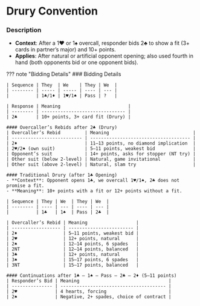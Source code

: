 # Drury Convention

### Description

- **Context**: After a 1♥ or 1♠ overcall, responder bids 2♣ to show a fit (3+ cards in partner’s major) and 10+ points.
- **Applies**: After natural or artificial opponent opening; also used fourth in hand (both opponents bid or one opponent bids).

??? note "Bidding Details"
    ### Bidding Details

    | Sequence | They  | We    | They | We  |
    | -------- | ----- | ----- | ---- | --- |
    |          | 1♣/1♦ | 1♥/1♠ | Pass | ?   |

    | Response | Meaning                         |
    | -------- | ------------------------------- |
    | 2♣       | 10+ points, 3+ card fit (Drury) |

    #### Overcaller’s Rebids after 2♣ (Drury)
    | Overcaller’s Rebid         | Meaning                               |
    | -------------------------- | ------------------------------------- |
    | 2♦                         | 11–13 points, no diamond implication  |
    | 2♥/2♠ (own suit)           | 5–11 points, weakest bid              |
    | Opponent’s suit            | 14+ points, asks for stopper (NT try) |
    | Other suit (below 2-level) | Natural, game invitational            |
    | Other suit (above 2-level) | Natural, slam try                     |

    #### Traditional Drury (after 1♣ Opening)
    - **Context**: Opponent opens 1♣, we overcall 1♥/1♠, 2♣ does not promise a fit.
    - **Meaning**: 10+ points with a fit or 12+ points without a fit.

    | Sequence | They | We  | They | We  |
    | -------- | ---- | --- | ---- | --- |
    |          | 1♣   | 1♠  | Pass | 2♣  |

    | Overcaller’s Rebid | Meaning                  |
    | ------------------ | ------------------------ |
    | 2♦                 | 5–11 points, weakest bid |
    | 2♥                 | 12+ points, natural      |
    | 2♠                 | 12–14 points, 6 spades   |
    | 2NT                | 12–14 points, balanced   |
    | 3♣                 | 12+ points, natural      |
    | 3♠                 | 15–17 points, 6 spades   |
    | 3NT                | 15–17 points, balanced   |

    #### Continuations after 1♣ – 1♠ – Pass – 2♣ – 2♦ (5–11 points)
    | Responder’s Bid | Meaning                                 |
    | --------------- | --------------------------------------- |
    | 2♥              | 4 hearts, forcing                       |
    | 2♠              | Negative, 2+ spades, choice of contract |